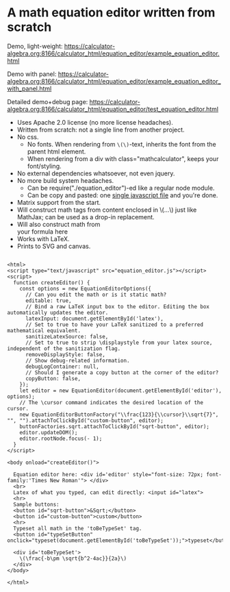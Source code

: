 # A math equation editor written from scratch

Demo, light-weight: https://calculator-algebra.org:8166/calculator_html/equation_editor/example_equation_editor.html

Demo with panel: https://calculator-algebra.org:8166/calculator_html/equation_editor/example_equation_editor_with_panel.html

Detailed demo+debug page: https://calculator-algebra.org:8166/calculator_html/equation_editor/test_equation_editor.html

- Uses Apache 2.0 license (no more license headaches).
- Written from scratch: not a single line from another project.
- No css. 
	- No fonts. When rendering from `\(\)`-text, inherits the font from the parent html element.
	- When rendering from a div with class="mathcalculator", keeps your font/styling.
- No external dependencies whatsoever, not even jquery.
- No more build system headaches.
	- Can be require("./equation_editor")-ed like a regular node module.
	- Can be copy and pasted: one [single javascript file](https://github.com/tmilev/calculator/blob/HEAD/calculator_html/equation_editor/equation_editor.js) and you're done.
- Matrix support from the start.
- Will construct math tags from content enclosed in \\(...\\) just like MathJax; can be used as a drop-in replacement. 
- Will also construct math from <div class="mathcalculator">your formula here</div>
- Works with LaTeX.
- Prints to SVG and canvas.

```

<html>
<script type="text/javascript" src="equation_editor.js"></script>
<script>
  function createEditor() {
    const options = new EquationEditorOptions({
      // Can you edit the math or is it static math?
      editable: true,
      // Bind a raw LaTeX input box to the editor. Editing the box automatically updates the editor.  
      latexInput: document.getElementById('latex'),
      // Set to true to have your LaTeX sanitized to a preferred mathematical equivalent.
      sanitizeLatexSource: false,
      // Set to true to strip \displaystyle from your latex source, independent of the sanitization flag.
      removeDisplayStyle: false,
      // Show debug-related information.
      debugLogContainer: null,
      // Should I generate a copy button at the corner of the editor?
      copyButton: false,
    });
    let editor = new EquationEditor(document.getElementById('editor'), options);
    // The \cursor command indicates the desired location of the cursor. 
    new EquationEditorButtonFactory("\\frac{123}{\\cursor}\\sqrt{7}", "", "").attachToClickById("custom-button", editor);
    buttonFactories.sqrt.attachToClickById("sqrt-button", editor);
    editor.updateDOM();
    editor.rootNode.focus(- 1);
  }
</script>

<body onload="createEditor()">

  Equation editor here: <div id='editor' style="font-size: 72px; font-family:'Times New Roman'"> </div>
  <br>
  Latex of what you typed, can edit directly: <input id="latex">
  <hr>
  Sample buttons:
  <button id="sqrt-button">&Sqrt;</button>
  <button id="custom-button">custom</button>
  <hr>
  Typeset all math in the 'toBeTypeSet' tag.
  <button id="typeSetButton" onclick="typeset(document.getElementById('toBeTypeSet'));">typeset</button>

  <div id='toBeTypeSet'>
    \(\frac{-b\pm \sqrt{b^2-4ac}}{2a}\)
  </div>
</body>

</html>
```
